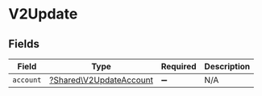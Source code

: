 # V2Update


## Fields

| Field                                                             | Type                                                              | Required                                                          | Description                                                       |
| ----------------------------------------------------------------- | ----------------------------------------------------------------- | ----------------------------------------------------------------- | ----------------------------------------------------------------- |
| `account`                                                         | [?Shared\V2UpdateAccount](../../Models/Shared/V2UpdateAccount.md) | :heavy_minus_sign:                                                | N/A                                                               |